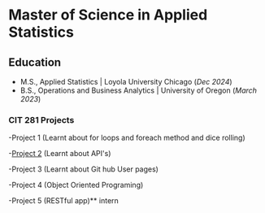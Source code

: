 # Master of Science in Applied Statistics

## Education
- M.S., Applied Statistics | Loyola University Chicago (_Dec 2024_)
- B.S., Operations and Business Analytics | University of Oregon (_March 2023_)
 
### CIT 281 Projects
  -Project 1 (Learnt about for loops and foreach method and dice rolling)

  -[Project 2](https://github.com/UO-CIT/project-2-tahamir79)  (Learnt about API's)

  -Project 3 (Learnt about Git hub User pages)

  -Project 4 (Object Oriented Programing)

  -Project 5 (RESTful app)** intern
